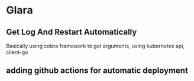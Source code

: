 
# Glara 

## Get Log And Restart Automatically

Basically using cobra framework to get arguments, using kubernetes api, client-go

## adding github actions for automatic deployment